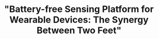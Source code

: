 ---
title: '"Battery-free Sensing Platform for Wearable Devices: The Synergy Between Two Feet"'
collection: talks
type: "Talk"
permalink: /talks/2023-06
venue: "IEEE INFOCOM, 美国旧金山"
datetime: 2016.04
order: 4
---